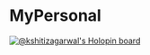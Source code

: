 # MyPersonal
[![@kshitizagarwal's Holopin board](https://holopin.me/kshitizagarwal)](https://holopin.io/@kshitizagarwal)
